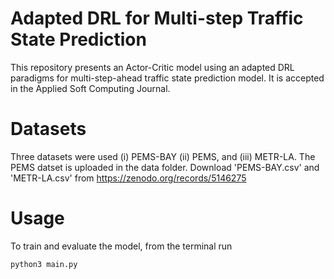 # Adapted DRL for Multi-step Traffic State Prediction
This repository presents an Actor-Critic model using an adapted DRL paradigms for multi-step-ahead traffic state prediction model. It is accepted in the Applied Soft Computing Journal.
# Datasets
Three datasets were used (i) PEMS-BAY (ii) PEMS, and (iii) METR-LA. The PEMS datset is uploaded in the data folder. Download 'PEMS-BAY.csv' and 'METR-LA.csv' from https://zenodo.org/records/5146275
# Usage
To train and evaluate the model, from the terminal run 
```bash 
python3 main.py
```

